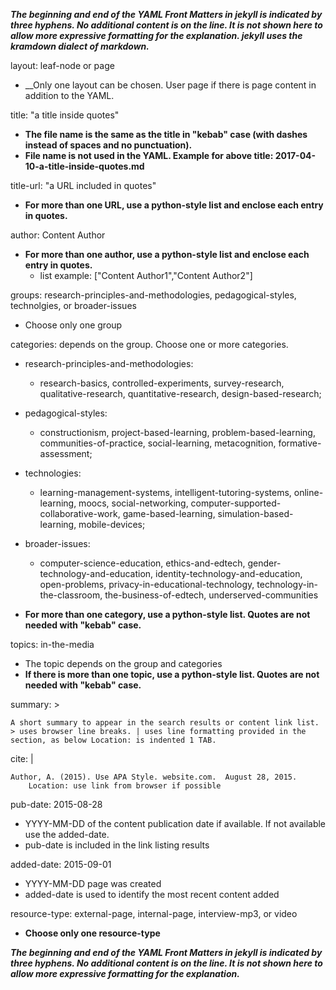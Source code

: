 ___The beginning and end of the YAML Front Matters in jekyll is indicated by three hyphens.  No additional content is on the line.  It is not shown here to allow more expressive
formatting for the explanation.  jekyll uses the kramdown dialect of markdown.___

layout: leaf-node or page
* __Only one layout can be chosen.  User page if there is page content in addition to the YAML.

title: "a title inside quotes"
* __The file name is the same as the title in "kebab" case (with dashes instead of spaces and no punctuation).__
* __File name is not used in the YAML. Example for above title: 2017-04-10-a-title-inside-quotes.md__


title-url: "a URL included in quotes"
* __For more than one URL, use a python-style list and enclose each entry in quotes.__

author: Content Author
* __For more than one author, use a python-style list and enclose each entry in quotes.__
    * list example: ["Content Author1","Content Author2"]

groups: research-principles-and-methodologies, pedagogical-styles, technolgies, or broader-issues
* Choose only one group

categories: depends on the group.  Choose one or more categories.
* research-principles-and-methodologies:
    * research-basics, controlled-experiments, survey-research, qualitative-research, quantitative-research, design-based-research;
* pedagogical-styles:
    * constructionism, project-based-learning, problem-based-learning, communities-of-practice, social-learning, metacognition, formative-assessment;
* technologies:
    * learning-management-systems, intelligent-tutoring-systems, online-learning, moocs, social-networking, computer-supported-collaborative-work, game-based-learning, simulation-based-learning, mobile-devices;
* broader-issues:
    * computer-science-education, ethics-and-edtech, gender-technology-and-education, identity-technology-and-education, open-problems, privacy-in-educational-technology, technology-in-the-classroom, the-business-of-edtech, underserved-communities

* __For more than one category, use a python-style list. Quotes are not needed with "kebab" case.__

topics: in-the-media
* The topic depends on the group and categories
* __If there is more than one topic, use a python-style list. Quotes are not needed with "kebab" case.__

summary: >

    A short summary to appear in the search results or content link list. > uses browser line breaks. | uses line formatting provided in the section, as below Location: is indented 1 TAB.

cite: |

    Author, A. (2015). Use APA Style. website.com.  August 28, 2015.
        Location: use link from browser if possible

pub-date: 2015-08-28
* YYYY-MM-DD of the content publication date if available. If not available use the added-date.
* pub-date is included in the link listing results

added-date: 2015-09-01
* YYYY-MM-DD page was created
* added-date is used to identify the most recent content added

resource-type: external-page, internal-page, interview-mp3, or video
* __Choose only one resource-type__

___The beginning and end of the YAML Front Matters in jekyll is indicated by three hyphens.
No additional content is on the line.  It is not shown here to allow more expressive
formatting for the explanation.___